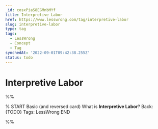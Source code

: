```yaml
---
_id: cosxPiaS8EGMnbMYf
title: Interpretive Labor
href: https://www.lesswrong.com/tag/interpretive-labor
slug: interpretive-labor
type: tag
tags:
  - LessWrong
  - Concept
  - Tag
synchedAt: '2022-09-01T09:42:38.255Z'
status: todo
---
```


# Interpretive Labor


%%

% START
Basic (and reversed card)
What is **Interpretive Labor**?
Back: {TODO}
Tags: LessWrong
END
<!--ID: 1663156996310-->


%%
	
